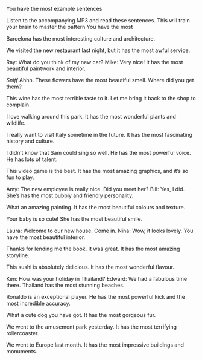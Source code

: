 You have the most example sentences

Listen to the accompanying MP3 and read these sentences. This will train your brain to master the pattern You have the most

Barcelona has the most interesting culture and architecture.

We visited the new restaurant last night, but it has the most awful service.

Ray: What do you think of my new car?
Mike: Very nice! It has the most beautiful paintwork and interior.

_Sniff_ Ahhh. These flowers have the most beautiful smell. Where did you get them?

This wine has the most terrible taste to it. Let me bring it back to the shop to complain.

I love walking around this park. It has the most wonderful plants and wildlife.

I really want to visit Italy sometime in the future. It has the most fascinating history and culture.

I didn’t know that Sam could sing so well. He has the most powerful voice. He has lots of talent.

This video game is the best. It has the most amazing graphics, and it’s so fun to play.

Amy: The new employee is really nice. Did you meet her?
Bill: Yes, I did. She’s has the most bubbly and friendly personality.

What an amazing painting. It has the most beautiful colours and texture.

Your baby is so cute! She has the most beautiful smile.

Laura: Welcome to our new house. Come in.
Nina: Wow, it looks lovely. You have the most beautiful interior.

Thanks for lending me the book. It was great. It has the most amazing storyline.

This sushi is absolutely delicious. It has the most wonderful flavour.

Ken: How was your holiday in Thailand?
Edward: We had a fabulous time there. Thailand has the most stunning beaches.

Ronaldo is an exceptional player. He has the most powerful kick and the most incredible accuracy.

What a cute dog you have got. It has the most gorgeous fur.

We went to the amusement park yesterday. It has the most terrifying rollercoaster.

We went to Europe last month. It has the most impressive buildings and monuments.
